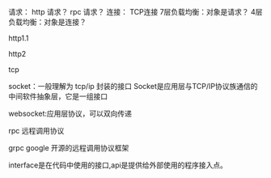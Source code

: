 请求： http 请求？ rpc 请求？
连接： TCP连接
7层负载均衡：对象是请求？
4层负载均衡：对象是连接？

http1.1

http2

tcp

socket：一般理解为 tcp/ip 封装的接口
Socket是应用层与TCP/IP协议族通信的中间软件抽象层，它是一组接口

websocket:应用层协议，可以双向传递

rpc
  远程调用协议

grpc
  google 开源的远程调用协议框架

interface是在代码中使用的接口,api是提供给外部使用的程序接入点。


